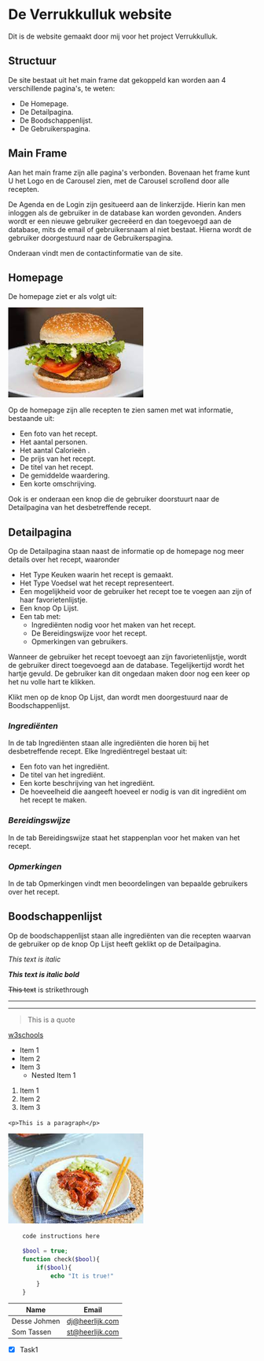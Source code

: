 <!-- Headings -->
# De Verrukkulluk website

Dit is de website gemaakt door mij voor het project Verrukkulluk.

## Structuur 

De site bestaat uit het main frame dat gekoppeld kan worden aan 4 verschillende pagina's, te weten:

* De Homepage.
* De Detailpagina.
* De Boodschappenlijst.
* De Gebruikerspagina.

## Main Frame

Aan het main frame zijn alle pagina's verbonden. Bovenaan het frame kunt U het Logo en de Carousel zien, met de Carousel scrollend door alle recepten.

De Agenda en de Login zijn gesitueerd aan de linkerzijde. Hierin kan men inloggen als de gebruiker in de database kan worden gevonden. Anders wordt er een nieuwe gebruiker gecreëerd en dan toegevoegd aan de database, mits de email of gebruikersnaam al niet bestaat. Hierna wordt de gebruiker doorgestuurd naar de Gebruikerspagina.

Onderaan vindt men de contactinformatie van de site.

## Homepage

De homepage ziet er als volgt uit:

![homepage](screenshots/hamburger.jpg)

Op de homepage zijn alle recepten te zien samen met wat informatie, bestaande uit:

* Een foto van het recept.
* Het aantal personen.
* Het aantal Calorieën .
* De prijs van het recept.
* De titel van het recept.
* De gemiddelde waardering.
* Een korte omschrijving.

Ook is er onderaan een knop die de gebruiker doorstuurt naar de Detailpagina van het desbetreffende recept.

## Detailpagina

Op de Detailpagina staan naast de informatie op de homepage nog meer details over het recept, waaronder

* Het Type Keuken waarin het recept is gemaakt.
* Het Type Voedsel wat het recept representeert.
* Een mogelijkheid voor de gebruiker het recept toe te voegen aan zijn of haar favorietenlijstje.
* Een knop Op Lijst.
* Een tab met:
    * Ingrediënten nodig voor het maken van het recept.
    * De Bereidingswijze voor het recept.
    * Opmerkingen van gebruikers.

Wanneer de gebruiker het recept toevoegt aan zijn favorietenlijstje, wordt de gebruiker direct toegevoegd aan de database. Tegelijkertijd wordt het hartje gevuld. De gebruiker kan dit ongedaan maken door nog een keer op het nu volle hart te klikken.

Klikt men op de knop Op Lijst, dan wordt men doorgestuurd naar de Boodschappenlijst.

### _Ingrediënten_

In de tab Ingrediënten staan alle ingrediënten die horen bij het desbetreffende recept. Elke Ingrediëntregel bestaat uit:

* Een foto van het ingrediënt.
* De titel van het ingrediënt.
* Een korte beschrijving van het ingrediënt.
* De hoeveelheid die aangeeft hoeveel er nodig is van dit ingrediënt om het recept te maken.

### _Bereidingswijze_

In de tab Bereidingswijze staat het stappenplan voor het maken van het recept.

### _Opmerkingen_

In de tab Opmerkingen vindt men beoordelingen van bepaalde gebruikers over het recept.

## Boodschappenlijst

Op de boodschappenlijst staan alle ingrediënten van die recepten waarvan de gebruiker op de knop Op Lijst heeft geklikt op de Detailpagina.


<!-- Italics -->
_This text is italic_

<!-- Bold -->
**_This text is italic bold_**

<!-- Striketrough -->
~~This text~~ is strikethrough

<!-- Horizontal Rule -->
---
___

<!--Blockquote -->
> This is a quote

<!-- Links -->
[w3schools](http://w3schools.com)

<!-- UL -->
* Item 1
* Item 2
* Item 3
    * Nested Item 1

<!-- OL -->
1. Item 1
2. Item 2
1. Item 3

<!-- Inline Code Block -->
`<p>This is a paragraph</p>`

<!-- Images -->
![Markdown Logo](screenshots/babi.jpg)

<!-- Github Markdown -->

<!-- Code Blocks -->
```
    code instructions here
```
```php
    $bool = true;
    function check($bool){
        if($bool){
            echo "It is true!"
        }
    }
```

<!-- Tables -->
| Name | Email |
| ----- | ----- |
| Desse Johmen | dj@heerlijk.com|
| Som Tassen | st@heerlijk.com

<!-- Task Lists -->
* [x] Task1